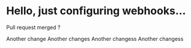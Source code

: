 # Hello, just configuring webhooks...

Pull request merged ?

Another change
Another changes
Another changess
Another changess
